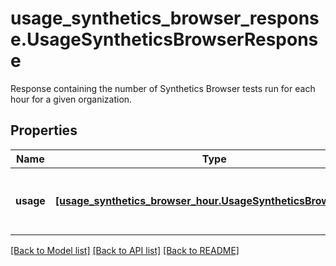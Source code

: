 # usage_synthetics_browser_response.UsageSyntheticsBrowserResponse

Response containing the number of Synthetics Browser tests run for each hour for a given organization.
## Properties
Name | Type | Description | Notes
------------ | ------------- | ------------- | -------------
**usage** | [**[usage_synthetics_browser_hour.UsageSyntheticsBrowserHour]**](UsageSyntheticsBrowserHour.md) | Get hourly usage for Synthetics Browser tests. | [optional] 

[[Back to Model list]](README.md#documentation-for-models) [[Back to API list]](README.md#documentation-for-api-endpoints) [[Back to README]](README.md)


